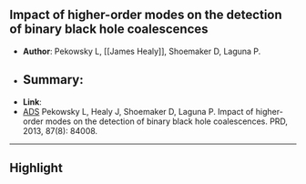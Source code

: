 ## Impact of higher-order modes on the detection of binary black hole coalescences

- **Author**: Pekowsky L, [[James Healy]], Shoemaker D, Laguna P.
- **Summary**:
	- 
- **Link**:
- [ADS](https://ui.adsabs.harvard.edu/abs/2013PhRvD..87h4008P) Pekowsky L, Healy J, Shoemaker D, Laguna P. Impact of higher-order modes on the detection of binary black hole coalescences. PRD, 2013, 87(8): 84008.

___

## Highlight

